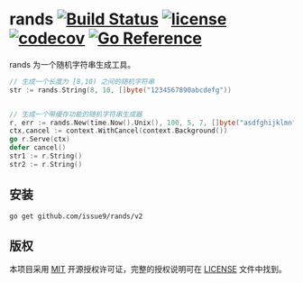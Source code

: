 rands
[![Build Status](https://img.shields.io/endpoint.svg?url=https%3A%2F%2Factions-badge.atrox.dev%2Fissue9%2Frands%2Fbadge%3Fref%3Dmaster&style=flat)](https://actions-badge.atrox.dev/issue9/rands/goto?ref=master)
[![license](https://img.shields.io/badge/license-MIT-brightgreen.svg?style=flat)](https://opensource.org/licenses/MIT)
[![codecov](https://codecov.io/gh/issue9/rands/branch/master/graph/badge.svg)](https://codecov.io/gh/issue9/rands)
[![Go Reference](https://pkg.go.dev/badge/github.com/issue9/rands.svg)](https://pkg.go.dev/github.com/issue9/rands/v2)
======

rands 为一个随机字符串生成工具。

```go
// 生成一个长度为 [8,10) 之间的随机字符串
str := rands.String(8, 10, []byte("1234567890abcdefg"))


// 生成一个带缓存功能的随机字符串生成器
r, err := rands.New(time.Now().Unix(), 100, 5, 7, []byte("asdfghijklmn"))
ctx,cancel := context.WithCancel(context.Background())
go r.Serve(ctx)
defer cancel()
str1 := r.String()
str2 := r.String()
```

安装
----

```shell
go get github.com/issue9/rands/v2
```

版权
----

本项目采用 [MIT](https://opensource.org/licenses/MIT) 开源授权许可证，完整的授权说明可在 [LICENSE](LICENSE) 文件中找到。
